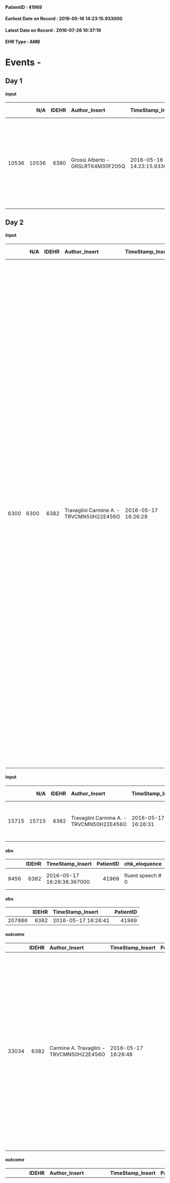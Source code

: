 
#### PatientID : 41969
#### Earliest Date on Record : 2016-05-16 14:23:15.933000
#### Latest Date on Record : 2016-07-26 10:37:19
#### EHR Type : AMB

# Events - 

## Day 1

#### input
|       |    N/A |   IDEHR | Author_Insert                     | TimeStamp_Insert           | EHRType   |   PatientID |   IDDigitalSignDocument | persone_vicine   |   Unnamed: 0_x.1 |   IDANAMNESI_SOCIALE | Patient   | FamigliaAltro   | Paziente_T   | FamigliaAltro_T   |   Non_Rilevabile_x.1 | Note_Non_Rilevabile_x.1   | opt_Problemi   | Note_I                                                                                                              | chk_contr_sintomi   | opt_paziente_a   | opt_famiglia_a   | opt_adeguatezza   | ds_note_ad                                                                             | opt_paziente_solo   | opt_presente_assente   | Presenza_minori   | Caregiver_principale   | opt_capacita     | opt_necessario   | opt_presente   | opt_risorse_ec   | opt_Ins_vol   | opt_paziente_ad   | opt_caregiver_ad   | Needs     | Domestic partnership   | Fragility                    |
|------:|-------:|--------:|:----------------------------------|:---------------------------|:----------|------------:|------------------------:|:-----------------|-----------------:|---------------------:|:----------|:----------------|:-------------|:------------------|---------------------:|:--------------------------|:---------------|:--------------------------------------------------------------------------------------------------------------------|:--------------------|:-----------------|:-----------------|:------------------|:---------------------------------------------------------------------------------------|:--------------------|:-----------------------|:------------------|:-----------------------|:-----------------|:-----------------|:---------------|:-----------------|:--------------|:------------------|:-------------------|:----------|:-----------------------|:-----------------------------|
| 10536 |  10536 |    6380 | Grossi Alberto - GRSLRT64M30F205Q | 2016-05-16 14:23:15.933000 | AMB       |       41969 |                  366074 | N/A              |             3295 |                 2123 | No#0      | Si#1            | No#0         | Si#1              |                    0 | NR                        | No#0           | La paziente √® affetta anche da Parkinson in fase avanzata e non √® stata informata della nuova diagnosi oncologica | controllo sintomi#0 | Indefinite#2     | Congruenti#1     | Si#1              | Vive con la badante che l'assiste, la sorella Giovanna abita sullo stesso pianerottolo | No#0                | Presente#1             | No#0              | sorella Giovanna       | Incrementabile#1 | Si#1             | Si#1           | Adeguate#1       | Si#1          | Totale#2          | Totale#2           | Clinici#0 | Badante#1              | sovraccarico assistenziale#4 |


## Day 2

#### input
|      |    N/A |   IDEHR | Author_Insert                            | TimeStamp_Insert    |   IDAccess | EHRType   |   PatientID |   IDDigitalSignDocument | persone_vicine   |   Unnamed: 0_y |   IDANAMNESI_MED |   Non_Rilevabile_y | Note_Non_Rilevabile_y   | opt_consapevolezza                                     | diagnosis                                                                                                                                                                                                                                                                                                                                                                                                                                                                                                                                                                                                                                                                                                                                                                                                                                                                                                                                                                                                                                                      |
|-----:|-------:|--------:|:-----------------------------------------|:--------------------|-----------:|:----------|------------:|------------------------:|:-----------------|---------------:|-----------------:|-------------------:|:------------------------|:-------------------------------------------------------|:---------------------------------------------------------------------------------------------------------------------------------------------------------------------------------------------------------------------------------------------------------------------------------------------------------------------------------------------------------------------------------------------------------------------------------------------------------------------------------------------------------------------------------------------------------------------------------------------------------------------------------------------------------------------------------------------------------------------------------------------------------------------------------------------------------------------------------------------------------------------------------------------------------------------------------------------------------------------------------------------------------------------------------------------------------------|
| 6300 |   6300 |    6382 | Travaglini Carmine A. - TRVCMN50H22E456O | 2016-05-17 16:26:29 |      35053 | AMB       |       41969 |                  367510 | N/A              |           5737 |             4288 |                  0 | NR                      | Total absence of diagnosis and prognosis awareness # 1 | In anamnesi malattia di Parkinson dal 2005 con decadimento cognitivo e motorio. Ipotensione ortostatica con frequenti episodi di lipotimie. Anemia sideropenica da perdita gastrointestinale cronica. Diverticolosi del colon. Recenti ricoveri ospedalieri - febbraio e maggio 2016 - per astenia e dispnea.. In occasione dell'ultimo ricovero - dimissione il 13 maggio 2016 - √® stata fatta diagnosi di "Eteroplasia polmonare. Versamento pleurico massivo a sn. Iponatremia. Anemia microcitica da perdita gastro-intestinale e secondaria alla malattia neoplastica" e proposta la seguente terapia: "esomeprazolo 40mg, Sinemet 100+25, 1 cpogni 4 ore, Sinemet 100+250 RP, alle 22.00, Clexane2000, Lasix, 1cp ore 8.00 e ore 16.00,Aldactone 25 mg, 1cp al mattino, Bisoprololo 1,25, 1 cp alle ore 8, Medrol 16, 1 cp alle ore 8 per cinque giorni, poi 1/2. La paziente √® fortemente astenica, non autonoma con prevalente alletamento. √à disappetente. Ha disfagia per i liquidi ed i solidi per cui fa ricorso agli addensanti e ai frullati. |

#### input
|       |    N/A |   IDEHR | Author_Insert                            | TimeStamp_Insert    |   IDAccess | EHRType   |   PatientID |   IDDigitalSignDocument | persone_vicine   |   Unnamed: 0_y.1 |   IDDIAGNOSI_ICD |   Non_Rilevabile_y.1 | Note_Non_Rilevabile_y.1   | I_ICD                                                             | II_ICD                                          | III_ICD                              | IV_ICD               | V_ICD                       |
|------:|-------:|--------:|:-----------------------------------------|:--------------------|-----------:|:----------|------------:|------------------------:|:-----------------|-----------------:|-----------------:|---------------------:|:--------------------------|:------------------------------------------------------------------|:------------------------------------------------|:-------------------------------------|:---------------------|:----------------------------|
| 15715 |  15715 |    6382 | Travaglini Carmine A. - TRVCMN50H22E456O | 2016-05-17 16:26:31 |      35053 | AMB       |       41969 |                  367511 | N/A              |             1276 |             1276 |                    0 | NR                        | 1629 - Tumori maligni del bronco o polmone - non specificato#2069 | 1972 - Tumori maligni secondari del pleura#2150 | 3321 - Parkinsonismo secondario#2324 | 7872 - Disfagia#2722 | V667 - Cure palliative#2402 |

#### obs
|      |   IDEHR | TimeStamp_Insert           |   PatientID | chk_eloquence     | anorexia     | asthenia   | cachexia     | dyspnoea                      | agitation_behavior_freq   | cognitive_state   |
|-----:|--------:|:---------------------------|------------:|:------------------|:-------------|:-----------|:-------------|:------------------------------|:--------------------------|:------------------|
| 9456 |    6382 | 2016-05-17 16:26:38.367000 |       41969 | fluent speech # 0 | Anorexia # 0 | Severe # 3 | cachexia # 0 | applicant moderate effort # 7 | quiet # 0                 | Polished # 2      |

#### obs
|        |   IDEHR | TimeStamp_Insert    |   PatientID |
|-------:|--------:|:--------------------|------------:|
| 207886 |    6382 | 2016-05-17 16:26:41 |       41969 |

#### outcome
|       |   IDEHR | Author_Insert                            | TimeStamp_Insert    |   PatientID |   IDDigitalSignDocument |   IDPAI_VIDAS | opt_problem                                                |   opt_problem_num | opt_obiettivo                                                                                                                                                                                      |   opt_obiettivo_num |   opt_stato_problema_num | opt_interventi                                                                                                                                                                                                                                                                                                                                                                  |   opt_interventi_num |
|------:|--------:|:-----------------------------------------|:--------------------|------------:|------------------------:|--------------:|:-----------------------------------------------------------|------------------:|:---------------------------------------------------------------------------------------------------------------------------------------------------------------------------------------------------|--------------------:|-------------------------:|:--------------------------------------------------------------------------------------------------------------------------------------------------------------------------------------------------------------------------------------------------------------------------------------------------------------------------------------------------------------------------------|---------------------:|
| 33034 |    6382 | Carmine A. Travaglini - TRVCMN50H22E456O | 2016-05-17 16:26:48 |       41969 |                  367514 |         35095 | Impaired mobility † / limitation of physical movement # 27 |                 1 | The patient utilizzer√ † ¬ † aids designed to increase the mobilit√ † ¬ † ¬ † ¬ß by establishing priorit√ attivit√ † for † ¬ † daily and reaching the awareness of the limits of his own body # 48 |                   4 |                        3 | Assistive products - Request for supply of two-wheeled indoor walker and two tips # 351; Counseling - Help the patient to identify his / her own resources, skills and interests and to eliminate activities that are not essential. # 342; Assistive products - Request for supply of articulated bed with side rails # 347; Informative - Explain the causes of fatigue # 346 |                    4 |

#### outcome
|       |   IDEHR | Author_Insert                            | TimeStamp_Insert    |   PatientID |   IDDigitalSignDocument |   IDPAI_VIDAS | opt_problem                                                |   opt_problem_num | opt_obiettivo                                                                                                                                                                                      |   opt_obiettivo_num | opt_stato_problema   |   opt_stato_problema_num | opt_interventi                                                                                                                                                                                                                                                                                                                                                                  |   opt_interventi_num |
|------:|--------:|:-----------------------------------------|:--------------------|------------:|------------------------:|--------------:|:-----------------------------------------------------------|------------------:|:---------------------------------------------------------------------------------------------------------------------------------------------------------------------------------------------------|--------------------:|:---------------------|-------------------------:|:--------------------------------------------------------------------------------------------------------------------------------------------------------------------------------------------------------------------------------------------------------------------------------------------------------------------------------------------------------------------------------|---------------------:|
| 33035 |    6382 | Carmine A. Travaglini - TRVCMN50H22E456O | 2016-05-17 16:26:51 |       41969 |                  367515 |         35096 | Impaired mobility † / limitation of physical movement # 27 |                 1 | The patient utilizzer√ † ¬ † aids designed to increase the mobilit√ † ¬ † ¬ † ¬ß by establishing priorit√ attivit√ † for † ¬ † daily and reaching the awareness of the limits of his own body # 48 |                   4 | Open Problem # 1     |                        1 | Assistive products - Request for supply of two-wheeled indoor walker and two tips # 351; Counseling - Help the patient to identify his / her own resources, skills and interests and to eliminate activities that are not essential. # 342; Assistive products - Request for supply of articulated bed with side rails # 347; Informative - Explain the causes of fatigue # 346 |                    4 |

#### outcome
|       |   IDEHR | Author_Insert                            | TimeStamp_Insert    |   PatientID |   IDDigitalSignDocument |   IDPAI_VIDAS | opt_problem                                                                                                                                 |   opt_problem_num | opt_obiettivo                                                                           |   opt_obiettivo_num | opt_stato_problema   |   opt_stato_problema_num | opt_interventi                                                                                                                                                                                                                               |   opt_interventi_num |
|------:|--------:|:-----------------------------------------|:--------------------|------------:|------------------------:|--------------:|:--------------------------------------------------------------------------------------------------------------------------------------------|------------------:|:----------------------------------------------------------------------------------------|--------------------:|:---------------------|-------------------------:|:---------------------------------------------------------------------------------------------------------------------------------------------------------------------------------------------------------------------------------------------|---------------------:|
| 33036 |    6382 | Carmine A. Travaglini - TRVCMN50H22E456O | 2016-05-17 16:26:57 |       41969 |                  367516 |         35097 | Decisional conflict, secondary to a knowledge deficit, related to clinical, therapeutic, prognostic and / or lack of coping of patient # 35 |                 4 | The patient and / or caregiver will share fears and concerns regarding the choices # 79 |                   4 | Open Problem # 1     |                        1 | Counseling - Help the patient / caregiver to recognize the risks of non-decision # 681; Counseling - Ask the patient / caregiver to explain possible alternatives # 682; professionals Activation - Activation request Physiotherapist # 683 |                    4 |

#### care
|       |   IDEHR | Author_Insert                            | TimeStamp_Insert    |   IDAccess | EHRType   |   PatientID |   IDTERAPIE_OUTPAT_VIDAS |   ds_dose | opt_via_di_somm   | ds_ora                            | dt_data_inizio      |   opt_pregressa |   opt_somm_terapia |   opt_estemporanea |   opt_termina |   opt_somm_in_pompa | opt_farmaco                                               |
|------:|--------:|:-----------------------------------------|:--------------------|-----------:|:----------|------------:|-------------------------:|----------:|:------------------|:----------------------------------|:--------------------|----------------:|-------------------:|-------------------:|--------------:|--------------------:|:----------------------------------------------------------|
| 49140 |    6382 | carmine a. travaglini - trvcmn50h22e456o | 2016-05-17 16:27:00 |      35053 | amb       |       41969 |                    26743 |         1 | oral # 0 = 0      | 08 # 8; 12 # 12; 16 # 16; 20 # 20 | 2016-05-17 00:00:00 |               0 |                  0 |                  0 |             0 |                   0 | levodopa + carbidopa (sinemet 100 + 25 mg tablets) # 1777 |

#### care
|       |   IDEHR | Author_Insert                            | TimeStamp_Insert    |   IDAccess | EHRType   |   PatientID |   IDTERAPIE_OUTPAT_VIDAS | ds_altro_farmaco     |   ds_dose | opt_via_di_somm   | ds_ora   | dt_data_inizio      |   opt_pregressa |   opt_somm_terapia |   opt_estemporanea |   opt_termina |   opt_somm_in_pompa | opt_farmaco              |
|------:|--------:|:-----------------------------------------|:--------------------|-----------:|:----------|------------:|-------------------------:|:---------------------|----------:|:------------------|:---------|:--------------------|----------------:|-------------------:|-------------------:|--------------:|--------------------:|:-------------------------|
| 49141 |    6382 | carmine a. travaglini - trvcmn50h22e456o | 2016-05-17 16:27:04 |      35053 | amb       |       41969 |                    26744 | sinemet 100 + 250 rp |         1 | oral # 0 = 0      | 22 # 22  | 2016-05-17 00:00:00 |               0 |                  0 |                  0 |             0 |                   0 | other (see notes) # 2004 |

#### care
|       |   IDEHR | Author_Insert                            | TimeStamp_Insert    |   IDAccess | EHRType   |   PatientID |   IDTERAPIE_OUTPAT_VIDAS | ds_dose   | opt_via_di_somm   | ds_ora   | dt_data_inizio      |   opt_pregressa |   opt_somm_terapia |   opt_estemporanea |   opt_termina |   opt_somm_in_pompa | opt_farmaco                                     |
|------:|--------:|:-----------------------------------------|:--------------------|-----------:|:----------|------------:|-------------------------:|:----------|:------------------|:---------|:--------------------|----------------:|-------------------:|-------------------:|--------------:|--------------------:|:------------------------------------------------|
| 49142 |    6382 | carmine a. travaglini - trvcmn50h22e456o | 2016-05-17 16:27:09 |      35053 | amb       |       41969 |                    26745 | 32 gtt    | oral # 0 = 0      | 08 # 8   | 2016-05-17 00:00:00 |               0 |                  0 |                  0 |             0 |                   0 | dexamethasone (soldesam os gtt 0-2% gtt) # 1446 |

#### care
|       |   IDEHR | Author_Insert                            | TimeStamp_Insert    |   IDAccess | EHRType   |   PatientID |   IDTERAPIE_OUTPAT_VIDAS | ds_dose   | opt_via_di_somm   | ds_ora   | dt_data_inizio      | ds_note_y                          |   opt_pregressa |   opt_somm_terapia |   opt_estemporanea |   opt_termina |   opt_somm_in_pompa | opt_farmaco                                    |
|------:|--------:|:-----------------------------------------|:--------------------|-----------:|:----------|------------:|-------------------------:|:----------|:------------------|:---------|:--------------------|:-----------------------------------|----------------:|-------------------:|-------------------:|--------------:|--------------------:|:-----------------------------------------------|
| 49143 |    6382 | carmine a. travaglini - trvcmn50h22e456o | 2016-05-17 16:27:11 |      35053 | amb       |       41969 |                    26746 | 1/2 cp    | oral # 0 = 0      | 20 # 20  | 2016-05-17 00:00:00 | monitor the pa, diuresis, fc, .... |               0 |                  0 |                  0 |             0 |                   0 | bisoprolol (bisoprolol 1-25 mg tablets) # 1256 |

#### care
|       |   IDEHR | Author_Insert                            | TimeStamp_Insert    |   IDAccess | EHRType   |   PatientID |   IDTERAPIE_OUTPAT_VIDAS |   ds_dose | opt_via_di_somm   | ds_ora   | dt_data_inizio      | ds_note_y                              |   opt_pregressa |   opt_somm_terapia |   opt_estemporanea |   opt_termina |   opt_somm_in_pompa | opt_farmaco                             |
|------:|--------:|:-----------------------------------------|:--------------------|-----------:|:----------|------------:|-------------------------:|----------:|:------------------|:---------|:--------------------|:---------------------------------------|----------------:|-------------------:|-------------------:|--------------:|--------------------:|:----------------------------------------|
| 49144 |    6382 | carmine a. travaglini - trvcmn50h22e456o | 2016-05-17 16:27:16 |      35053 | amb       |       41969 |                    26747 |         1 | oral # 0 = 0      | 08 # 8   | 2016-05-17 00:00:00 | monitor the pa, diuresis, the fc ..... |               0 |                  0 |                  0 |             0 |                   0 | furosemide (25 mg lasix tablets) # 1223 |

#### care
|       |   IDEHR | Author_Insert                            | TimeStamp_Insert    |   IDAccess | EHRType   |   PatientID |   IDTERAPIE_OUTPAT_VIDAS |   ds_dose | opt_via_di_somm   | ds_ora   | dt_data_inizio      | ds_note_y                           |   opt_pregressa |   opt_somm_terapia |   opt_estemporanea |   opt_termina |   opt_somm_in_pompa | opt_farmaco                                 |
|------:|--------:|:-----------------------------------------|:--------------------|-----------:|:----------|------------:|-------------------------:|----------:|:------------------|:---------|:--------------------|:------------------------------------|----------------:|-------------------:|-------------------:|--------------:|--------------------:|:--------------------------------------------|
| 49145 |    6382 | carmine a. travaglini - trvcmn50h22e456o | 2016-05-17 16:27:19 |      35053 | amb       |       41969 |                    26748 |         1 | oral # 0 = 0      | 09 # 9   | 2016-05-17 00:00:00 | monitor the pa, diuresis, fc, ..... |               0 |                  0 |                  0 |             0 |                   0 | spironolactone (aldactone 25 mg cps) # 1229 |

#### care
|       |   IDEHR | Author_Insert                            | TimeStamp_Insert    |   IDAccess | EHRType   |   PatientID |   IDTERAPIE_OUTPAT_VIDAS | ds_dose   | opt_via_di_somm   | ds_ora   | dt_data_inizio      |   opt_pregressa |   opt_somm_terapia |   opt_estemporanea |   opt_termina |   opt_somm_in_pompa | opt_farmaco                        |
|------:|--------:|:-----------------------------------------|:--------------------|-----------:|:----------|------------:|-------------------------:|:----------|:------------------|:---------|:--------------------|----------------:|-------------------:|-------------------:|--------------:|--------------------:|:-----------------------------------|
| 49146 |    6382 | carmine a. travaglini - trvcmn50h22e456o | 2016-05-17 16:27:25 |      35053 | amb       |       41969 |                    26749 | 1 fl      | oral # 0 = 0      | 16 # 16  | 2016-05-17 00:00:00 |               0 |                  0 |                  0 |             0 |                   0 | lovenox® (clexane 2,000 iu) # 1133 |

#### care
|       |   IDEHR | Author_Insert                            | TimeStamp_Insert    |   IDAccess | EHRType   |   PatientID |   IDTERAPIE_OUTPAT_VIDAS | ds_altro_farmaco   | ds_dose      | opt_via_di_somm   | ds_ora   | dt_data_inizio      |   opt_pregressa |   opt_somm_terapia |   opt_estemporanea |   opt_termina |   opt_somm_in_pompa | opt_farmaco              |
|------:|--------:|:-----------------------------------------|:--------------------|-----------:|:----------|------------:|-------------------------:|:-------------------|:-------------|:------------------|:---------|:--------------------|----------------:|-------------------:|-------------------:|--------------:|--------------------:|:-------------------------|
| 49147 |    6382 | carmine a. travaglini - trvcmn50h22e456o | 2016-05-17 16:27:30 |      35053 | amb       |       41969 |                    26750 | treoli mixture     | 1 tablespoon | oral # 0 = 0      | 21 # 21  | 2016-05-17 00:00:00 |               0 |                  0 |                  0 |             0 |                   0 | other (see notes) # 2004 |

#### obs
|        |   IDEHR | TimeStamp_Insert           |   PatientID |
|-------:|--------:|:---------------------------|------------:|
| 290043 |    6382 | 2016-05-17 16:27:33.083000 |       41969 |

#### input
|      |    N/A |   Unnamed: 0_x |   IDANAMNESI_INF |   IDEHR | Author_Insert                      | TimeStamp_Insert           |   IDAccess | EHRType   |   PatientID |   IDDigitalSignDocument |   Non_Rilevabile_x | Note_Non_Rilevabile_x   | nutritional   | sonno_riposo   | perc_salute                                     | elimination           | rapporti_fam   | persone_vicine   | Caregiver     | Note_Elim_urinaria   |
|-----:|-------:|---------------:|-----------------:|--------:|:-----------------------------------|:---------------------------|-----------:|:----------|------------:|------------------------:|-------------------:|:------------------------|:--------------|:---------------|:------------------------------------------------|:----------------------|:---------------|:-----------------|:--------------|:---------------------|
| 1915 |   1915 |           2163 |             3019 |    6382 | De Paula Helena - DPLMCH72M51Z602H | 2016-05-18 09:48:43.380000 |      35102 | AMB       |       41969 |                  368001 |                  0 | NR                      | nausea # 0    | Insomnia # 0   | perdit√ † Performance # 0; perdit√ weight † # 1 | constipated bowel # 1 | is # 0         | N/A              | caregiver h24 | continent.           |

#### obs
|        |   IDEHR | TimeStamp_Insert    |   PatientID |
|-------:|--------:|:--------------------|------------:|
| 207938 |    6382 | 2016-05-18 09:48:50 |       41969 |

#### outcome
|       |   IDEHR | Author_Insert                      | TimeStamp_Insert    |   PatientID |   IDDigitalSignDocument |   IDPAI_VIDAS | opt_problem                                                |   opt_problem_num | opt_obiettivo                                                                                                                                                                                      |   opt_obiettivo_num | opt_stato_problema   |   opt_stato_problema_num | opt_interventi                                                                                                                                                                                                                                                                                                                                                                  |   opt_interventi_num |
|------:|--------:|:-----------------------------------|:--------------------|------------:|------------------------:|--------------:|:-----------------------------------------------------------|------------------:|:---------------------------------------------------------------------------------------------------------------------------------------------------------------------------------------------------|--------------------:|:---------------------|-------------------------:|:--------------------------------------------------------------------------------------------------------------------------------------------------------------------------------------------------------------------------------------------------------------------------------------------------------------------------------------------------------------------------------|---------------------:|
| 33081 |    6382 | De Paula Helena - DPLMCH72M51Z602H | 2016-05-18 09:48:53 |       41969 |                  368004 |         35142 | Impaired mobility † / limitation of physical movement # 27 |                 1 | The patient utilizzer√ † ¬ † aids designed to increase the mobilit√ † ¬ † ¬ † ¬ß by establishing priorit√ attivit√ † for † ¬ † daily and reaching the awareness of the limits of his own body # 48 |                   4 | Open Problem # 1     |                        1 | Assistive products - Request for supply of two-wheeled indoor walker and two tips # 351; Counseling - Help the patient to identify his / her own resources, skills and interests and to eliminate activities that are not essential. # 342; Assistive products - Request for supply of articulated bed with side rails # 347; Informative - Explain the causes of fatigue # 346 |                    4 |

#### outcome
|       |   IDEHR | Author_Insert                      | TimeStamp_Insert    |   PatientID |   IDDigitalSignDocument |   IDPAI_VIDAS | opt_problem                                                                                                                                 |   opt_problem_num | opt_obiettivo                                                                           |   opt_obiettivo_num | opt_stato_problema   |   opt_stato_problema_num | opt_interventi                                                                                                                                                                                                                               |   opt_interventi_num |
|------:|--------:|:-----------------------------------|:--------------------|------------:|------------------------:|--------------:|:--------------------------------------------------------------------------------------------------------------------------------------------|------------------:|:----------------------------------------------------------------------------------------|--------------------:|:---------------------|-------------------------:|:---------------------------------------------------------------------------------------------------------------------------------------------------------------------------------------------------------------------------------------------|---------------------:|
| 33082 |    6382 | De Paula Helena - DPLMCH72M51Z602H | 2016-05-18 09:48:56 |       41969 |                  368005 |         35143 | Decisional conflict, secondary to a knowledge deficit, related to clinical, therapeutic, prognostic and / or lack of coping of patient # 35 |                 4 | The patient and / or caregiver will share fears and concerns regarding the choices # 79 |                   4 | Open Problem # 1     |                        1 | Counseling - Help the patient / caregiver to recognize the risks of non-decision # 681; Counseling - Ask the patient / caregiver to explain possible alternatives # 682; professionals Activation - Activation request Physiotherapist # 683 |                    4 |


## Day 4

#### obs
|      |   IDEHR | TimeStamp_Insert           |   PatientID | chk_eloquence     | anorexia     | asthenia   | cachexia     | dyspnoea                      | agitation_behavior_freq   | mood         | cognitive_state   |
|-----:|--------:|:---------------------------|------------:|:------------------|:-------------|:-----------|:-------------|:------------------------------|:--------------------------|:-------------|:------------------|
| 9554 |    6382 | 2016-05-20 12:23:11.637000 |       41969 | fluent speech # 0 | Anorexia # 0 | Severe # 3 | cachexia # 0 | applicant moderate effort # 7 | quiet # 0                 | sadness # 11 | Polished # 2      |

#### obs
|        |   IDEHR | TimeStamp_Insert    |   PatientID | pain_freq   |
|-------:|--------:|:--------------------|------------:|:------------|
| 208248 |    6382 | 2016-05-20 12:23:14 |       41969 | Daytime # 1 |

#### obs
|        |   IDEHR | TimeStamp_Insert           |   PatientID |
|-------:|--------:|:---------------------------|------------:|
| 290111 |    6382 | 2016-05-20 12:23:17.153000 |       41969 |

#### obs
|        |   IDEHR | TimeStamp_Insert    |   PatientID | pain_freq   |
|-------:|--------:|:--------------------|------------:|:------------|
| 208276 |    6382 | 2016-05-20 14:16:27 |       41969 | Daytime # 1 |

#### obs
|        |   IDEHR | TimeStamp_Insert           |   PatientID |
|-------:|--------:|:---------------------------|------------:|
| 301838 |    6382 | 2016-05-20 14:16:29.737000 |       41969 |

#### outcome
|       |   IDEHR | Author_Insert                      | TimeStamp_Insert    |   PatientID |   IDDigitalSignDocument |   IDPAI_VIDAS | opt_problem                                                                                                                                 |   opt_problem_num | opt_obiettivo                                                                           |   opt_obiettivo_num | opt_stato_problema   |   opt_stato_problema_num | opt_interventi                                                                                                                                                                                                                               |   opt_interventi_num |
|------:|--------:|:-----------------------------------|:--------------------|------------:|------------------------:|--------------:|:--------------------------------------------------------------------------------------------------------------------------------------------|------------------:|:----------------------------------------------------------------------------------------|--------------------:|:---------------------|-------------------------:|:---------------------------------------------------------------------------------------------------------------------------------------------------------------------------------------------------------------------------------------------|---------------------:|
| 33538 |    6382 | De Paula Helena - DPLMCH72M51Z602H | 2016-05-20 14:16:33 |       41969 |                  370703 |         35600 | Decisional conflict, secondary to a knowledge deficit, related to clinical, therapeutic, prognostic and / or lack of coping of patient # 35 |                 4 | The patient and / or caregiver will share fears and concerns regarding the choices # 79 |                   4 | Open Problem # 1     |                        1 | Counseling - Help the patient / caregiver to recognize the risks of non-decision # 681; Counseling - Ask the patient / caregiver to explain possible alternatives # 682; professionals Activation - Activation request Physiotherapist # 683 |                    4 |

#### outcome
|       |   IDEHR | Author_Insert                      | TimeStamp_Insert    |   PatientID |   IDDigitalSignDocument |   IDPAI_VIDAS | opt_problem                                                |   opt_problem_num | opt_obiettivo                                                                                                                                                                                      |   opt_obiettivo_num | opt_stato_problema   |   opt_stato_problema_num | opt_interventi                                                                                                                                                                                                                      |   opt_interventi_num |
|------:|--------:|:-----------------------------------|:--------------------|------------:|------------------------:|--------------:|:-----------------------------------------------------------|------------------:|:---------------------------------------------------------------------------------------------------------------------------------------------------------------------------------------------------|--------------------:|:---------------------|-------------------------:|:------------------------------------------------------------------------------------------------------------------------------------------------------------------------------------------------------------------------------------|---------------------:|
| 33539 |    6382 | De Paula Helena - DPLMCH72M51Z602H | 2016-05-20 14:16:36 |       41969 |                  370704 |         35601 | Impaired mobility † / limitation of physical movement # 27 |                 1 | The patient utilizzer√ † ¬ † aids designed to increase the mobilit√ † ¬ † ¬ † ¬ß by establishing priorit√ attivit√ † for † ¬ † daily and reaching the awareness of the limits of his own body # 48 |                   4 | Open Problem # 1     |                        1 | Implementation PAI - Evaluate mobilization # 339; Informative - Explain the causes of fatigue # 346; Assistive products - Request for supply of lift chair # 360; Assistive products - Request for supply of silicone cushion # 361 |                    4 |


## Day 5

#### care
|      |   IDEHR | Author_Insert                     | TimeStamp_Insert    | EHRType   |   PatientID |   IDGESTIONE_AUSILI |   opt_annulla_consegna | dt_Ric_consegna     | opt_ausilio                    |
|-----:|--------:|:----------------------------------|:--------------------|:----------|------------:|--------------------:|-----------------------:|:--------------------|:-------------------------------|
| 9499 |    6380 | alberto grossi - grslrt64m30f205q | 2016-05-20 14:23:49 | amb       |       41969 |                9394 |                      0 | 2016-05-20 00:00:00 | decubitus cushion silicone # 9 |

#### care
|      |   IDEHR | Author_Insert                           | TimeStamp_Insert    | EHRType   |   PatientID |   IDGESTIONE_AUSILI |   ds_ncons |   opt_annulla_consegna | dt_Ric_consegna     | dt_ric_cons_forn    | opt_ausilio                    |
|-----:|--------:|:----------------------------------------|:--------------------|:----------|------------:|--------------------:|-----------:|-----------------------:|:--------------------|:--------------------|:-------------------------------|
| 9500 |    6380 | martinoli massimo l. - mrtmsm69t31f205t | 2016-05-20 14:51:24 | amb       |       41969 |                9395 |      27882 |                      0 | 2016-05-20 00:00:00 | 2016-05-20 00:00:00 | decubitus cushion silicone # 9 |


## Day 8

#### obs
|      |   IDEHR | TimeStamp_Insert           |   PatientID | chk_eloquence   | anorexia     | asthenia   | cachexia     | dyspnoea                      | agitation_behavior_freq   | mood                                             | cognitive_state   |
|-----:|--------:|:---------------------------|------------:|:----------------|:-------------|:-----------|:-------------|:------------------------------|:--------------------------|:-------------------------------------------------|:------------------|
| 9664 |    6382 | 2016-05-24 13:24:27.717000 |       41969 | dysarthria # 4  | Anorexia # 0 | Severe # 3 | cachexia # 0 | applicant moderate effort # 7 | quiet # 0                 | Apathy # 00; # 01 closed in itself; sadness # 11 | Polished # 2      |

#### obs
|        |   IDEHR | TimeStamp_Insert    |   PatientID | pain_freq   |
|-------:|--------:|:--------------------|------------:|:------------|
| 208688 |    6382 | 2016-05-24 13:24:30 |       41969 | Daytime # 1 |

#### care
|       |   IDEHR | Author_Insert                            | TimeStamp_Insert    |   IDAccess | EHRType   |   PatientID |   IDTERAPIE_OUTPAT_VIDAS | ds_dose   | opt_via_di_somm   | ds_ora   | dt_data_inizio      |   opt_pregressa |   opt_somm_terapia |   opt_estemporanea |   opt_termina |   opt_somm_in_pompa | opt_farmaco                        |
|------:|--------:|:-----------------------------------------|:--------------------|-----------:|:----------|------------:|-------------------------:|:----------|:------------------|:---------|:--------------------|----------------:|-------------------:|-------------------:|--------------:|--------------------:|:-----------------------------------|
| 49770 |    6382 | carmine a. travaglini - trvcmn50h22e456o | 2016-05-24 13:24:33 |      35767 | amb       |       41969 |                    27374 | 1 fl      | oral # 0 = 0      | 16 # 16  | 2016-05-17 00:00:00 |               0 |                  0 |                  0 |             1 |                   0 | lovenox® (clexane 2,000 iu) # 1133 |

#### obs
|        |   IDEHR | TimeStamp_Insert           |   PatientID |
|-------:|--------:|:---------------------------|------------:|
| 290183 |    6382 | 2016-05-24 13:24:35.887000 |       41969 |


## Day 9

#### obs
|        |   IDEHR | TimeStamp_Insert    |   PatientID | pain_freq   |
|-------:|--------:|:--------------------|------------:|:------------|
| 208798 |    6382 | 2016-05-25 10:50:43 |       41969 | Daytime # 1 |

#### obs
|        |   IDEHR | TimeStamp_Insert           |   PatientID |
|-------:|--------:|:---------------------------|------------:|
| 301898 |    6382 | 2016-05-25 10:50:47.157000 |       41969 |


## Day 11

#### obs
|        |   IDEHR | TimeStamp_Insert    |   PatientID | breath     | consolability                                 | body_language                             | facial_expression   |
|-------:|--------:|:--------------------|------------:|:-----------|:----------------------------------------------|:------------------------------------------|:--------------------|
| 273501 |    6382 | 2016-05-27 13:47:22 |       41969 | Normal 0 # | Distracted or reassured by voice or touch # 1 | Teso. nervous movements. Restlessness # 1 | Grimacing # 2       |

#### obs
|        |   IDEHR | TimeStamp_Insert           |   PatientID |
|-------:|--------:|:---------------------------|------------:|
| 301927 |    6382 | 2016-05-27 13:47:26.547000 |       41969 |

#### obs
|      |   IDEHR | TimeStamp_Insert           |   PatientID | chk_eloquence     | anorexia     | asthenia   | cachexia     | dyspnoea                      | agitation_behavior_freq   | mood                                             | cognitive_state   |
|-----:|--------:|:---------------------------|------------:|:------------------|:-------------|:-----------|:-------------|:------------------------------|:--------------------------|:-------------------------------------------------|:------------------|
| 9785 |    6382 | 2016-05-27 13:54:45.933000 |       41969 | fluent speech # 0 | Anorexia # 0 | Severe # 3 | cachexia # 0 | applicant moderate effort # 7 | quiet # 0                 | Apathy # 00; # 01 closed in itself; sadness # 11 | Polished # 2      |

#### obs
|        |   IDEHR | TimeStamp_Insert    |   PatientID | pain_freq   |
|-------:|--------:|:--------------------|------------:|:------------|
| 209154 |    6382 | 2016-05-27 13:54:49 |       41969 | Daytime # 1 |

#### obs
|        |   IDEHR | TimeStamp_Insert    |   PatientID | pain_freq   |
|-------:|--------:|:--------------------|------------:|:------------|
| 209155 |    6382 | 2016-05-27 13:54:52 |       41969 | Daytime # 1 |

#### outcome
|       |   IDEHR | Author_Insert                            | TimeStamp_Insert    |   PatientID |   IDDigitalSignDocument |   IDPAI_VIDAS | opt_problem                                                            |   opt_problem_num | opt_obiettivo                                               |   opt_obiettivo_num | opt_stato_problema   |   opt_stato_problema_num | opt_interventi                                                                                                                                                                                                                                                                                                                                                                          |   opt_interventi_num |
|------:|--------:|:-----------------------------------------|:--------------------|------------:|------------------------:|--------------:|:-----------------------------------------------------------------------|------------------:|:------------------------------------------------------------|--------------------:|:---------------------|-------------------------:|:----------------------------------------------------------------------------------------------------------------------------------------------------------------------------------------------------------------------------------------------------------------------------------------------------------------------------------------------------------------------------------------|---------------------:|
| 34657 |    6382 | Carmine A. Travaglini - TRVCMN50H22E456O | 2016-05-27 13:54:57 |       41969 |                  377502 |         36725 | Alteration of comfort associated with chronic pain and / or acute # 29 |                 2 | The patient riferir√ † ¬ † a satisfactory pain control # 56 |                   1 | Open Problem # 1     |                        1 | Implementation of the IAP - Therapeutic adjustment # 441; Implementation of the IAP - Evaluation of the efficacy of the drug administration # 443; Implementation of the IAP - Administer the drugs correctly according to the prescription # 442; Counseling - Sharing with the patient the therapeutic path # 444; Counseling - Sharing with the caregiver the therapeutic path # 445 |                    2 |

#### care
|       |   IDEHR | Author_Insert                            | TimeStamp_Insert    |   IDAccess | EHRType   |   PatientID |   IDTERAPIE_OUTPAT_VIDAS |   ds_dose | opt_via_di_somm   | ds_ora       | dt_data_inizio      | ds_note_y                                                                                                                                       |   opt_pregressa |   opt_somm_terapia |   opt_estemporanea |   opt_termina |   opt_somm_in_pompa | opt_farmaco                                    |
|------:|--------:|:-----------------------------------------|:--------------------|-----------:|:----------|------------:|-------------------------:|----------:|:------------------|:-------------|:--------------------|:------------------------------------------------------------------------------------------------------------------------------------------------|----------------:|-------------------:|-------------------:|--------------:|--------------------:|:-----------------------------------------------|
| 50164 |    6382 | carmine a. travaglini - trvcmn50h22e456o | 2016-05-27 13:55:02 |      36178 | amb       |       41969 |                    27769 |         1 | oral # 0 = 0      | at need # 24 | 2016-05-27 00:00:00 | in case of failure of analgesic therapy with antispasmodics, try to control the pain with tylenol whose dosage andr√ † relata to clinical need. |               0 |                  0 |                  0 |             0 |                   0 | acetaminophen (paracetamol 500 mg bust) # 1722 |

#### care
|       |   IDEHR | Author_Insert                            | TimeStamp_Insert    |   IDAccess | EHRType   |   PatientID |   IDTERAPIE_OUTPAT_VIDAS | ds_altro_farmaco      |   ds_dose | opt_via_di_somm   | ds_ora                   | dt_data_inizio      |   opt_pregressa |   opt_somm_terapia |   opt_estemporanea |   opt_termina |   opt_somm_in_pompa | opt_farmaco              |
|------:|--------:|:-----------------------------------------|:--------------------|-----------:|:----------|------------:|-------------------------:|:----------------------|----------:|:------------------|:-------------------------|:--------------------|----------------:|-------------------:|-------------------:|--------------:|--------------------:|:-------------------------|
| 50165 |    6382 | carmine a. travaglini - trvcmn50h22e456o | 2016-05-27 13:55:04 |      36178 | amb       |       41969 |                    27770 | antispasmina colic cp |         1 | oral # 0 = 0      | 08 # 8; 15 # 15; 22 # 22 | 2016-05-27 00:00:00 |               0 |                  0 |                  0 |             0 |                   0 | other (see notes) # 2004 |

#### care
|       |   IDEHR | Author_Insert                            | TimeStamp_Insert    |   IDAccess | EHRType   |   PatientID |   IDTERAPIE_OUTPAT_VIDAS | ds_dose   | opt_via_di_somm   | ds_ora       | dt_data_inizio      | ds_note_y                                                                                                   |   opt_pregressa |   opt_somm_terapia |   opt_estemporanea |   opt_termina |   opt_somm_in_pompa | opt_farmaco                                                       |
|------:|--------:|:-----------------------------------------|:--------------------|-----------:|:----------|------------:|-------------------------:|:----------|:------------------|:-------------|:--------------------|:------------------------------------------------------------------------------------------------------------|----------------:|-------------------:|-------------------:|--------------:|--------------------:|:------------------------------------------------------------------|
| 50166 |    6382 | carmine a. travaglini - trvcmn50h22e456o | 2016-05-27 13:55:06 |      36178 | amb       |       41969 |                    27771 | 1 packet  | oral # 0 = 0      | at need # 24 | 2016-05-27 00:00:00 | if the pain does not respond to paracetamol. again the dosage of the drug andr√ † related to clinical need. |               0 |                  0 |                  0 |             0 |                   0 | acetaminophen / codeine (tachidol 500 + 30 mg tablets rev) # 1631 |

#### obs
|        |   IDEHR | TimeStamp_Insert           |   PatientID |
|-------:|--------:|:---------------------------|------------:|
| 290255 |    6382 | 2016-05-27 13:55:09.260000 |       41969 |


## Day 17

#### obs
|        |   IDEHR | TimeStamp_Insert    |   PatientID | pain_freq   |
|-------:|--------:|:--------------------|------------:|:------------|
| 209920 |    6382 | 2016-06-02 11:34:01 |       41969 | Daytime # 1 |

#### obs
|        |   IDEHR | TimeStamp_Insert    |   PatientID | pain_freq      |
|-------:|--------:|:--------------------|------------:|:---------------|
| 209921 |    6382 | 2016-06-02 11:34:05 |       41969 | Occasional # 4 |

#### obs
|        |   IDEHR | TimeStamp_Insert           |   PatientID |
|-------:|--------:|:---------------------------|------------:|
| 301977 |    6382 | 2016-06-02 11:34:14.873000 |       41969 |

#### outcome
|       |   IDEHR | Author_Insert                      | TimeStamp_Insert    |   PatientID |   IDDigitalSignDocument |   IDPAI_VIDAS | opt_problem                                                            |   opt_problem_num | opt_obiettivo                                               |   opt_obiettivo_num | opt_stato_problema   |   opt_stato_problema_num | opt_interventi                                                                                                                                                                                                                                                                                                                                                                          |   opt_interventi_num |
|------:|--------:|:-----------------------------------|:--------------------|------------:|------------------------:|--------------:|:-----------------------------------------------------------------------|------------------:|:------------------------------------------------------------|--------------------:|:---------------------|-------------------------:|:----------------------------------------------------------------------------------------------------------------------------------------------------------------------------------------------------------------------------------------------------------------------------------------------------------------------------------------------------------------------------------------|---------------------:|
| 35462 |    6382 | De Paula Helena - DPLMCH72M51Z602H | 2016-06-02 11:34:23 |       41969 |                  383228 |         37535 | Alteration of comfort associated with chronic pain and / or acute # 29 |                 2 | The patient riferir√ † ¬ † a satisfactory pain control # 56 |                   1 | Open Problem # 1     |                        1 | Implementation of the IAP - Therapeutic adjustment # 441; Implementation of the IAP - Evaluation of the efficacy of the drug administration # 443; Implementation of the IAP - Administer the drugs correctly according to the prescription # 442; Counseling - Sharing with the patient the therapeutic path # 444; Counseling - Sharing with the caregiver the therapeutic path # 445 |                    2 |

#### outcome
|       |   IDEHR | Author_Insert                      | TimeStamp_Insert    |   PatientID |   IDDigitalSignDocument |   IDPAI_VIDAS | opt_problem                                                                                                                                 |   opt_problem_num | opt_obiettivo                                                                           |   opt_obiettivo_num | opt_stato_problema   |   opt_stato_problema_num | opt_interventi                                                                                                                                                                                                                               |   opt_interventi_num |
|------:|--------:|:-----------------------------------|:--------------------|------------:|------------------------:|--------------:|:--------------------------------------------------------------------------------------------------------------------------------------------|------------------:|:----------------------------------------------------------------------------------------|--------------------:|:---------------------|-------------------------:|:---------------------------------------------------------------------------------------------------------------------------------------------------------------------------------------------------------------------------------------------|---------------------:|
| 35463 |    6382 | De Paula Helena - DPLMCH72M51Z602H | 2016-06-02 11:34:30 |       41969 |                  383229 |         37536 | Decisional conflict, secondary to a knowledge deficit, related to clinical, therapeutic, prognostic and / or lack of coping of patient # 35 |                 4 | The patient and / or caregiver will share fears and concerns regarding the choices # 79 |                   4 | closed Problem # 2   |                        2 | Counseling - Help the patient / caregiver to recognize the risks of non-decision # 681; Counseling - Ask the patient / caregiver to explain possible alternatives # 682; professionals Activation - Activation request Physiotherapist # 683 |                    4 |

#### outcome
|       |   IDEHR | Author_Insert                      | TimeStamp_Insert    |   PatientID |   IDDigitalSignDocument |   IDPAI_VIDAS | opt_problem                                                |   opt_problem_num | opt_obiettivo                                                                                                                                                                                      |   opt_obiettivo_num | opt_stato_problema   |   opt_stato_problema_num | opt_interventi                                                                                                                                                                                               |   opt_interventi_num |
|------:|--------:|:-----------------------------------|:--------------------|------------:|------------------------:|--------------:|:-----------------------------------------------------------|------------------:|:---------------------------------------------------------------------------------------------------------------------------------------------------------------------------------------------------|--------------------:|:---------------------|-------------------------:|:-------------------------------------------------------------------------------------------------------------------------------------------------------------------------------------------------------------|---------------------:|
| 35464 |    6382 | De Paula Helena - DPLMCH72M51Z602H | 2016-06-02 11:34:41 |       41969 |                  383230 |         37537 | Impaired mobility † / limitation of physical movement # 27 |                 1 | The patient utilizzer√ † ¬ † aids designed to increase the mobilit√ † ¬ † ¬ † ¬ß by establishing priorit√ attivit√ † for † ¬ † daily and reaching the awareness of the limits of his own body # 48 |                   4 | Open Problem # 1     |                        1 | PAI Implementation - Evaluate the mobilization # 339; Information - Explain the causes of fatigue # 346; PAI Implementation - Encourage the patient in setting priorit√ † ¬ † ¬ † attivit√ for daily † # 340 |                    4 |

#### obs
|      |   IDEHR | TimeStamp_Insert           |   PatientID | chk_eloquence     | anorexia     | asthenia   | cachexia     | dyspnoea                      | agitation_behavior_freq   | mood                                             | cognitive_state   |
|-----:|--------:|:---------------------------|------------:|:------------------|:-------------|:-----------|:-------------|:------------------------------|:--------------------------|:-------------------------------------------------|:------------------|
| 9960 |    6382 | 2016-06-02 12:34:08.690000 |       41969 | fluent speech # 0 | Anorexia # 0 | Severe # 3 | cachexia # 0 | applicant moderate effort # 7 | quiet # 0                 | Apathy # 00; # 01 closed in itself; sadness # 11 | Polished # 2      |

#### obs
|        |   IDEHR | TimeStamp_Insert    |   PatientID | pain_freq      |
|-------:|--------:|:--------------------|------------:|:---------------|
| 209931 |    6382 | 2016-06-02 12:34:12 |       41969 | Occasional # 4 |

#### obs
|        |   IDEHR | TimeStamp_Insert    |   PatientID | pain_freq   |
|-------:|--------:|:--------------------|------------:|:------------|
| 209932 |    6382 | 2016-06-02 12:34:15 |       41969 | Daytime # 1 |


## Day 19

#### obs
|        |   IDEHR | TimeStamp_Insert    |   PatientID | pain_freq      |
|-------:|--------:|:--------------------|------------:|:---------------|
| 210200 |    6382 | 2016-06-04 10:55:01 |       41969 | Occasional # 4 |

#### obs
|        |   IDEHR | TimeStamp_Insert    |   PatientID | pain_freq   |
|-------:|--------:|:--------------------|------------:|:------------|
| 210201 |    6382 | 2016-06-04 10:55:05 |       41969 | Daytime # 1 |

#### outcome
|       |   IDEHR | Author_Insert                      | TimeStamp_Insert    |   PatientID |   IDDigitalSignDocument |   IDPAI_VIDAS | opt_problem                                                            |   opt_problem_num | opt_obiettivo                                               |   opt_obiettivo_num | opt_stato_problema   |   opt_stato_problema_num | opt_interventi                                                                                                                                                                                                                                                                                                                                                                          |   opt_interventi_num |
|------:|--------:|:-----------------------------------|:--------------------|------------:|------------------------:|--------------:|:-----------------------------------------------------------------------|------------------:|:------------------------------------------------------------|--------------------:|:---------------------|-------------------------:|:----------------------------------------------------------------------------------------------------------------------------------------------------------------------------------------------------------------------------------------------------------------------------------------------------------------------------------------------------------------------------------------|---------------------:|
| 35823 |    6382 | De Paula Helena - DPLMCH72M51Z602H | 2016-06-04 10:55:11 |       41969 |                  385302 |         37897 | Alteration of comfort associated with chronic pain and / or acute # 29 |                 2 | The patient riferir√ † ¬ † a satisfactory pain control # 56 |                   1 | Open Problem # 1     |                        1 | Implementation of the IAP - Therapeutic adjustment # 441; Implementation of the IAP - Evaluation of the efficacy of the drug administration # 443; Implementation of the IAP - Administer the drugs correctly according to the prescription # 442; Counseling - Sharing with the patient the therapeutic path # 444; Counseling - Sharing with the caregiver the therapeutic path # 445 |                    2 |

#### outcome
|       |   IDEHR | Author_Insert                      | TimeStamp_Insert    |   PatientID |   IDDigitalSignDocument |   IDPAI_VIDAS | opt_problem                                                |   opt_problem_num | opt_obiettivo                                                                                                                                                                                      |   opt_obiettivo_num | opt_stato_problema   |   opt_stato_problema_num | opt_interventi                                                                                                                                                                                               |   opt_interventi_num |
|------:|--------:|:-----------------------------------|:--------------------|------------:|------------------------:|--------------:|:-----------------------------------------------------------|------------------:|:---------------------------------------------------------------------------------------------------------------------------------------------------------------------------------------------------|--------------------:|:---------------------|-------------------------:|:-------------------------------------------------------------------------------------------------------------------------------------------------------------------------------------------------------------|---------------------:|
| 35824 |    6382 | De Paula Helena - DPLMCH72M51Z602H | 2016-06-04 10:55:14 |       41969 |                  385303 |         37898 | Impaired mobility † / limitation of physical movement # 27 |                 1 | The patient utilizzer√ † ¬ † aids designed to increase the mobilit√ † ¬ † ¬ † ¬ß by establishing priorit√ attivit√ † for † ¬ † daily and reaching the awareness of the limits of his own body # 48 |                   4 | Open Problem # 1     |                        1 | PAI Implementation - Evaluate the mobilization # 339; Information - Explain the causes of fatigue # 346; PAI Implementation - Encourage the patient in setting priorit√ † ¬ † ¬ † attivit√ for daily † # 340 |                    4 |

#### obs
|       |   IDEHR | TimeStamp_Insert           |   PatientID | chk_eloquence     | anorexia     | asthenia   | cachexia     | dyspnoea                      | agitation_behavior_freq   | mood                                             | cognitive_state   |
|------:|--------:|:---------------------------|------------:|:------------------|:-------------|:-----------|:-------------|:------------------------------|:--------------------------|:-------------------------------------------------|:------------------|
| 10010 |    6382 | 2016-06-04 12:47:05.490000 |       41969 | fluent speech # 0 | Anorexia # 0 | Severe # 3 | cachexia # 0 | applicant moderate effort # 7 | quiet # 0                 | Apathy # 00; # 01 closed in itself; sadness # 11 | Polished # 2      |

#### obs
|        |   IDEHR | TimeStamp_Insert    |   PatientID | pain_freq      |
|-------:|--------:|:--------------------|------------:|:---------------|
| 210206 |    6382 | 2016-06-04 12:47:08 |       41969 | Occasional # 4 |

#### obs
|        |   IDEHR | TimeStamp_Insert    |   PatientID | pain_freq   |
|-------:|--------:|:--------------------|------------:|:------------|
| 210207 |    6382 | 2016-06-04 12:47:11 |       41969 | Daytime # 1 |

#### care
|       |   IDEHR | Author_Insert                            | TimeStamp_Insert    |   IDAccess | EHRType   |   PatientID |   IDTERAPIE_OUTPAT_VIDAS | ds_dose   | opt_via_di_somm   | ds_ora       | dt_data_inizio      |   opt_pregressa |   opt_somm_terapia |   opt_estemporanea |   opt_termina |   opt_somm_in_pompa | opt_farmaco                                           | Note_al_bisogno                                                                                     |
|------:|--------:|:-----------------------------------------|:--------------------|-----------:|:----------|------------:|-------------------------:|:----------|:------------------|:-------------|:--------------------|----------------:|-------------------:|-------------------:|--------------:|--------------------:|:------------------------------------------------------|:----------------------------------------------------------------------------------------------------|
| 50709 |    6382 | carmine a. travaglini - trvcmn50h22e456o | 2016-06-04 12:47:14 |      36949 | amb       |       41969 |                    28314 | 1/2 fl    | oral # 0 = 0      | at need # 24 | 2016-06-04 00:00:00 |               0 |                  0 |                  0 |             0 |                   0 | morphine sulfate (10 mg oramorph 5 ml flac os) # 1604 | in case of breakthrough pain and as a supplement of targin during the titration phases of the same. |

#### care
|       |   IDEHR | Author_Insert                            | TimeStamp_Insert    |   IDAccess | EHRType   |   PatientID |   IDTERAPIE_OUTPAT_VIDAS |   ds_dose | opt_via_di_somm   | ds_ora          | dt_data_inizio      | ds_note_y                                                                                                                       |   opt_pregressa |   opt_somm_terapia |   opt_estemporanea |   opt_termina |   opt_somm_in_pompa | opt_farmaco                                                |
|------:|--------:|:-----------------------------------------|:--------------------|-----------:|:----------|------------:|-------------------------:|----------:|:------------------|:----------------|:--------------------|:--------------------------------------------------------------------------------------------------------------------------------|----------------:|-------------------:|-------------------:|--------------:|--------------------:|:-----------------------------------------------------------|
| 50710 |    6382 | carmine a. travaglini - trvcmn50h22e456o | 2016-06-04 12:47:16 |      36949 | amb       |       41969 |                    28315 |         1 | oral # 0 = 0      | 08 # 8; 20 # 20 | 2016-06-04 00:00:00 | to be taken in lieu of paracetamol, if the latter is ineffective. in case of necessit√ †, † potr√ the dose should be increased. |               0 |                  0 |                  0 |             0 |                   0 | oxycodone / naloxone (targin 5 + 2-5 mg tablets rp) # 1625 |

#### care
|       |   IDEHR | Author_Insert                            | TimeStamp_Insert    |   IDAccess | EHRType   |   PatientID |   IDTERAPIE_OUTPAT_VIDAS |   ds_dose | opt_via_di_somm   | ds_ora                        | dt_data_inizio      | ds_note_y                                        |   opt_pregressa |   opt_somm_terapia |   opt_estemporanea |   opt_termina |   opt_somm_in_pompa | opt_farmaco                                        |
|------:|--------:|:-----------------------------------------|:--------------------|-----------:|:----------|------------:|-------------------------:|----------:|:------------------|:------------------------------|:--------------------|:-------------------------------------------------|----------------:|-------------------:|-------------------:|--------------:|--------------------:|:---------------------------------------------------|
| 50711 |    6382 | carmine a. travaglini - trvcmn50h22e456o | 2016-06-04 12:47:20 |      36949 | amb       |       41969 |                    28316 |         1 | oral # 0 = 0      | 08 # 8; 20 # 20; # 24 in need | 2016-06-04 00:00:00 | do not exceed the total dose of 3 g in 24 hours. |               0 |                  0 |                  0 |             0 |                   0 | acetaminophen (paracetamol 1000 mg tablets) # 1719 |

#### care
|       |   IDEHR | Author_Insert                            | TimeStamp_Insert    |   IDAccess | EHRType   |   PatientID |   IDTERAPIE_OUTPAT_VIDAS | ds_dose   | opt_via_di_somm   | ds_ora       | dt_data_inizio      | ds_note_y                                                                                                   |   opt_pregressa |   opt_somm_terapia |   opt_estemporanea |   opt_termina |   opt_somm_in_pompa | opt_farmaco                                                       |
|------:|--------:|:-----------------------------------------|:--------------------|-----------:|:----------|------------:|-------------------------:|:----------|:------------------|:-------------|:--------------------|:------------------------------------------------------------------------------------------------------------|----------------:|-------------------:|-------------------:|--------------:|--------------------:|:------------------------------------------------------------------|
| 50712 |    6382 | carmine a. travaglini - trvcmn50h22e456o | 2016-06-04 12:47:23 |      36949 | amb       |       41969 |                    28317 | 1 packet  | oral # 0 = 0      | at need # 24 | 2016-06-04 00:00:00 | if the pain does not respond to paracetamol. again the dosage of the drug andr√ † related to clinical need. |               0 |                  0 |                  0 |             1 |                   0 | acetaminophen / codeine (tachidol 500 + 30 mg tablets rev) # 1631 |

#### care
|       |   IDEHR | Author_Insert                            | TimeStamp_Insert    |   IDAccess | EHRType   |   PatientID |   IDTERAPIE_OUTPAT_VIDAS | ds_altro_farmaco      |   ds_dose | opt_via_di_somm   | ds_ora                   | dt_data_inizio      |   opt_pregressa |   opt_somm_terapia |   opt_estemporanea |   opt_termina |   opt_somm_in_pompa | opt_farmaco              |
|------:|--------:|:-----------------------------------------|:--------------------|-----------:|:----------|------------:|-------------------------:|:----------------------|----------:|:------------------|:-------------------------|:--------------------|----------------:|-------------------:|-------------------:|--------------:|--------------------:|:-------------------------|
| 50713 |    6382 | carmine a. travaglini - trvcmn50h22e456o | 2016-06-04 12:47:26 |      36949 | amb       |       41969 |                    28318 | antispasmina colic cp |         1 | oral # 0 = 0      | 08 # 8; 15 # 15; 22 # 22 | 2016-06-04 00:00:00 |               0 |                  0 |                  0 |             1 |                   0 | other (see notes) # 2004 |

#### obs
|        |   IDEHR | TimeStamp_Insert           |   PatientID |
|-------:|--------:|:---------------------------|------------:|
| 290399 |    6382 | 2016-06-04 12:47:28.703000 |       41969 |


## Day 23

#### obs
|        |   IDEHR | TimeStamp_Insert    |   PatientID | pain_freq      |
|-------:|--------:|:--------------------|------------:|:---------------|
| 210503 |    6382 | 2016-06-07 14:24:31 |       41969 | Occasional # 4 |

#### obs
|        |   IDEHR | TimeStamp_Insert    |   PatientID | pain_freq   |
|-------:|--------:|:--------------------|------------:|:------------|
| 210504 |    6382 | 2016-06-07 14:24:34 |       41969 | Daytime # 1 |

#### outcome
|       |   IDEHR | Author_Insert                      | TimeStamp_Insert    |   PatientID |   IDDigitalSignDocument |   IDPAI_VIDAS | opt_problem                                                |   opt_problem_num | opt_obiettivo                                                                                                                                                                                      |   opt_obiettivo_num | opt_stato_problema   |   opt_stato_problema_num | opt_interventi                                                                                                                                                                                                                                                                                                                                                                  |   opt_interventi_num |
|------:|--------:|:-----------------------------------|:--------------------|------------:|------------------------:|--------------:|:-----------------------------------------------------------|------------------:|:---------------------------------------------------------------------------------------------------------------------------------------------------------------------------------------------------|--------------------:|:---------------------|-------------------------:|:--------------------------------------------------------------------------------------------------------------------------------------------------------------------------------------------------------------------------------------------------------------------------------------------------------------------------------------------------------------------------------|---------------------:|
| 36256 |    6382 | De Paula Helena - DPLMCH72M51Z602H | 2016-06-07 14:24:39 |       41969 |                  388214 |         38331 | Impaired mobility † / limitation of physical movement # 27 |                 1 | The patient utilizzer√ † ¬ † aids designed to increase the mobilit√ † ¬ † ¬ † ¬ß by establishing priorit√ attivit√ † for † ¬ † daily and reaching the awareness of the limits of his own body # 48 |                   4 | Open Problem # 1     |                        1 | Assistive products - Request for supply of two-wheeled indoor walker and two tips # 351; Counseling - Help the patient to identify his / her own resources, skills and interests and to eliminate activities that are not essential. # 342; Assistive products - Request for supply of articulated bed with side rails # 347; Informative - Explain the causes of fatigue # 346 |                    4 |

#### outcome
|       |   IDEHR | Author_Insert                      | TimeStamp_Insert    |   PatientID |   IDDigitalSignDocument |   IDPAI_VIDAS | opt_problem                                                            |   opt_problem_num | opt_obiettivo                                               |   opt_obiettivo_num | opt_stato_problema   |   opt_stato_problema_num | opt_interventi                                                                                                                                                                                                                                                                                                                                                                                                |   opt_interventi_num |
|------:|--------:|:-----------------------------------|:--------------------|------------:|------------------------:|--------------:|:-----------------------------------------------------------------------|------------------:|:------------------------------------------------------------|--------------------:|:---------------------|-------------------------:|:--------------------------------------------------------------------------------------------------------------------------------------------------------------------------------------------------------------------------------------------------------------------------------------------------------------------------------------------------------------------------------------------------------------|---------------------:|
| 36257 |    6382 | De Paula Helena - DPLMCH72M51Z602H | 2016-06-07 14:24:43 |       41969 |                  388215 |         38332 | Alteration of comfort associated with chronic pain and / or acute # 29 |                 2 | The patient riferir√ † ¬ † a satisfactory pain control # 56 |                   1 | Open Problem # 1     |                        1 | Implementation PAI - Administer drugs correctly according to prescription # 442; Implementation of PAI - Evaluate the effectiveness of drug administration # 443; Counseling - Share with the caregiver the therapeutic path # 445; Educational - educate the caregiver / patient to recognize / treat the symptom # 446; Informational - Informing the patient / caregiver of the need to maintain QoL # 448 |                    2 |

#### obs
|       |   IDEHR | TimeStamp_Insert           |   PatientID | chk_eloquence     | anorexia     | asthenia   | cachexia     | dyspnoea                      | agitation_behavior_freq   | mood                                             | cognitive_state   |
|------:|--------:|:---------------------------|------------:|:------------------|:-------------|:-----------|:-------------|:------------------------------|:--------------------------|:-------------------------------------------------|:------------------|
| 10116 |    6382 | 2016-06-07 18:31:16.020000 |       41969 | fluent speech # 0 | Anorexia # 0 | Severe # 3 | cachexia # 0 | applicant moderate effort # 7 | quiet # 0                 | Apathy # 00; # 01 closed in itself; sadness # 11 | Polished # 2      |

#### obs
|        |   IDEHR | TimeStamp_Insert    |   PatientID | pain_freq   |
|-------:|--------:|:--------------------|------------:|:------------|
| 210558 |    6382 | 2016-06-07 18:31:18 |       41969 | Daytime # 1 |

#### obs
|        |   IDEHR | TimeStamp_Insert    |   PatientID | pain_freq      |
|-------:|--------:|:--------------------|------------:|:---------------|
| 210559 |    6382 | 2016-06-07 18:31:21 |       41969 | Occasional # 4 |

#### care
|       |   IDEHR | Author_Insert                            | TimeStamp_Insert    |   IDAccess | EHRType   |   PatientID |   IDTERAPIE_OUTPAT_VIDAS | ds_altro_farmaco    | ds_dose    | opt_via_di_somm   | ds_ora   | dt_data_inizio      | ds_note_y                                    |   opt_pregressa |   opt_somm_terapia |   opt_estemporanea |   opt_termina |   opt_somm_in_pompa | opt_farmaco              |
|------:|--------:|:-----------------------------------------|:--------------------|-----------:|:----------|------------:|-------------------------:|:--------------------|:-----------|:------------------|:---------|:--------------------|:---------------------------------------------|----------------:|-------------------:|-------------------:|--------------:|--------------------:|:-------------------------|
| 51031 |    6382 | carmine a. travaglini - trvcmn50h22e456o | 2016-06-07 18:31:25 |      37276 | amb       |       41969 |                    28636 | diflucan 50mg / 5ml | two scoops | oral # 0 = 0      | 09 # 9   | 2016-06-07 00:00:00 | the andr√ † conducted to 7-10giorni therapy. |               0 |                  0 |                  0 |             0 |                   0 | other (see notes) # 2004 |

#### care
|       |   IDEHR | Author_Insert                            | TimeStamp_Insert    |   IDAccess | EHRType   |   PatientID |   IDTERAPIE_OUTPAT_VIDAS |   ds_dose | opt_via_di_somm   | ds_ora       | dt_data_inizio      | ds_note_y                                        |   opt_pregressa |   opt_somm_terapia |   opt_estemporanea |   opt_termina |   opt_somm_in_pompa | opt_farmaco                                        |
|------:|--------:|:-----------------------------------------|:--------------------|-----------:|:----------|------------:|-------------------------:|----------:|:------------------|:-------------|:--------------------|:-------------------------------------------------|----------------:|-------------------:|-------------------:|--------------:|--------------------:|:---------------------------------------------------|
| 51032 |    6382 | carmine a. travaglini - trvcmn50h22e456o | 2016-06-07 18:31:28 |      37276 | amb       |       41969 |                    28637 |         1 | oral # 0 = 0      | at need # 24 | 2016-06-04 00:00:00 | do not exceed the total dose of 3 g in 24 hours. |               0 |                  0 |                  0 |             0 |                   0 | acetaminophen (paracetamol 1000 mg tablets) # 1719 |

#### care
|       |   IDEHR | Author_Insert                            | TimeStamp_Insert    |   IDAccess | EHRType   |   PatientID |   IDTERAPIE_OUTPAT_VIDAS | ds_dose   | opt_via_di_somm   | ds_ora       | dt_data_inizio      |   opt_pregressa |   opt_somm_terapia |   opt_estemporanea |   opt_termina |   opt_somm_in_pompa | opt_farmaco                                           | Note_al_bisogno                                                                                                                                                                                                                                                                                            |
|------:|--------:|:-----------------------------------------|:--------------------|-----------:|:----------|------------:|-------------------------:|:----------|:------------------|:-------------|:--------------------|----------------:|-------------------:|-------------------:|--------------:|--------------------:|:------------------------------------------------------|:-----------------------------------------------------------------------------------------------------------------------------------------------------------------------------------------------------------------------------------------------------------------------------------------------------------|
| 51033 |    6382 | carmine a. travaglini - trvcmn50h22e456o | 2016-06-07 18:31:31 |      37276 | amb       |       41969 |                    28638 | 1/2 fl    | oral # 0 = 0      | at need # 24 | 2016-06-04 00:00:00 |               0 |                  0 |                  0 |             0 |                   0 | morphine sulfate (10 mg oramorph 5 ml flac os) # 1604 | in case of breakthrough pain and as a supplement of targin during the titration phases of the same. but the drug is also indicated in cases of acute dyspnea. it recommends somministrarne met√ † dose. if after half an hour the symptom disappears √® is also allowed to administer another dose met√ †. |

#### obs
|        |   IDEHR | TimeStamp_Insert           |   PatientID |
|-------:|--------:|:---------------------------|------------:|
| 290450 |    6382 | 2016-06-07 18:31:34.533000 |       41969 |


## Day 26

#### obs
|        |   IDEHR | TimeStamp_Insert    |   PatientID | pain_freq   | pain_relief              |
|-------:|--------:|:--------------------|------------:|:------------|:-------------------------|
| 210906 |    6382 | 2016-06-10 15:01:50 |       41969 | Daytime # 1 | 100% - Total Relief # 10 |

#### obs
|        |   IDEHR | TimeStamp_Insert    |   PatientID | pain_freq      |
|-------:|--------:|:--------------------|------------:|:---------------|
| 210907 |    6382 | 2016-06-10 15:01:54 |       41969 | Occasional # 4 |

#### obs
|        |   IDEHR | TimeStamp_Insert    |   PatientID | breath     | consolability           | body_language   | facial_expression           |
|-------:|--------:|:--------------------|------------:|:-----------|:------------------------|:----------------|:----------------------------|
| 273830 |    6382 | 2016-06-10 15:01:57 |       41969 | Normal 0 # | Not for consolation # 0 | Relaxed # 0     | Smiling or inexpressive # 0 |

#### outcome
|       |   IDEHR | Author_Insert                      | TimeStamp_Insert    |   PatientID |   IDDigitalSignDocument |   IDPAI_VIDAS | opt_problem                                                            |   opt_problem_num | opt_obiettivo                                               |   opt_obiettivo_num | opt_stato_problema   |   opt_stato_problema_num | opt_interventi                                                                                                                                                                                                                                                                                                                                   |   opt_interventi_num |
|------:|--------:|:-----------------------------------|:--------------------|------------:|------------------------:|--------------:|:-----------------------------------------------------------------------|------------------:|:------------------------------------------------------------|--------------------:|:---------------------|-------------------------:|:-------------------------------------------------------------------------------------------------------------------------------------------------------------------------------------------------------------------------------------------------------------------------------------------------------------------------------------------------|---------------------:|
| 36879 |    6382 | De Paula Helena - DPLMCH72M51Z602H | 2016-06-10 15:02:00 |       41969 |                  391847 |         38955 | Alteration of comfort associated with chronic pain and / or acute # 29 |                 2 | The patient riferir√ † ¬ † a satisfactory pain control # 56 |                   1 | Open Problem # 1     |                        1 | Implementation PAI - properly administer the drugs as prescription # 442; PAI Implementation - To evaluate the efficacy of drug delivery # 443; Counseling - Share with the patient the therapeutic path # 444; Counseling - Share with caregiver therapeutic path # 445; information - Inform the patient / caregiver on signs prevailing # 447 |                    4 |

#### obs
|       |   IDEHR | TimeStamp_Insert           |   PatientID | chk_eloquence     | anorexia     | asthenia   | cachexia     | dyspnoea                      | agitation_behavior_freq   | mood                                             | cognitive_state   |
|------:|--------:|:---------------------------|------------:|:------------------|:-------------|:-----------|:-------------|:------------------------------|:--------------------------|:-------------------------------------------------|:------------------|
| 10247 |    6382 | 2016-06-10 23:40:24.323000 |       41969 | confabulation # 1 | Anorexia # 0 | Severe # 3 | cachexia # 0 | applicant moderate effort # 7 | quiet # 0                 | Apathy # 00; # 01 closed in itself; sadness # 11 | Polished # 2      |

#### obs
|        |   IDEHR | TimeStamp_Insert    |   PatientID | pain_freq      |
|-------:|--------:|:--------------------|------------:|:---------------|
| 210975 |    6382 | 2016-06-10 23:40:28 |       41969 | Occasional # 4 |

#### obs
|        |   IDEHR | TimeStamp_Insert    |   PatientID | pain_freq   | pain_relief              |
|-------:|--------:|:--------------------|------------:|:------------|:-------------------------|
| 210976 |    6382 | 2016-06-10 23:40:32 |       41969 | Daytime # 1 | 100% - Total Relief # 10 |

#### care
|       |   IDEHR | Author_Insert                            | TimeStamp_Insert    |   IDAccess | EHRType   |   PatientID |   IDTERAPIE_OUTPAT_VIDAS | ds_dose   | opt_via_di_somm   | ds_ora       | dt_data_inizio      |   opt_pregressa |   opt_somm_terapia |   opt_estemporanea |   opt_termina |   opt_somm_in_pompa | opt_farmaco                                           | Note_al_bisogno                                                                                                                                                                                                                                                                                                                          |
|------:|--------:|:-----------------------------------------|:--------------------|-----------:|:----------|------------:|-------------------------:|:----------|:------------------|:-------------|:--------------------|----------------:|-------------------:|-------------------:|--------------:|--------------------:|:------------------------------------------------------|:-----------------------------------------------------------------------------------------------------------------------------------------------------------------------------------------------------------------------------------------------------------------------------------------------------------------------------------------|
| 51490 |    6382 | carmine a. travaglini - trvcmn50h22e456o | 2016-06-10 23:40:34 |      37742 | amb       |       41969 |                    29096 | 1/2 fl    | oral # 0 = 0      | at need # 24 | 2016-06-09 00:00:00 |               0 |                  0 |                  0 |             0 |                   0 | morphine sulfate (10 mg oramorph 5 ml flac os) # 1604 | for breakthrough pain in case of failure of paracetamol and as a supplement to the targin during the titration phase of the same. but the drug is also indicated in cases of acute dyspnea. it recommends somministrarne met√ † dose. if after half an hour the symptom disappears √® is also allowed to administer another dose met√ †. |

#### obs
|        |   IDEHR | TimeStamp_Insert           |   PatientID |
|-------:|--------:|:---------------------------|------------:|
| 290522 |    6382 | 2016-06-10 23:40:40.883000 |       41969 |


## Day 29

#### obs
|       |   IDEHR | TimeStamp_Insert           |   PatientID | chk_eloquence     | anorexia     | asthenia   | cachexia     | dyspnoea                      | agitation_behavior_freq   | mood                                             | cognitive_state   |
|------:|--------:|:---------------------------|------------:|:------------------|:-------------|:-----------|:-------------|:------------------------------|:--------------------------|:-------------------------------------------------|:------------------|
| 10317 |    6382 | 2016-06-13 17:09:41.413000 |       41969 | confabulation # 1 | Anorexia # 0 | Severe # 3 | cachexia # 0 | applicant moderate effort # 7 | quiet # 0                 | Apathy # 00; # 01 closed in itself; sadness # 11 | Polished # 2      |

#### obs
|        |   IDEHR | TimeStamp_Insert    |   PatientID | pain_freq      |
|-------:|--------:|:--------------------|------------:|:---------------|
| 211238 |    6382 | 2016-06-13 17:09:45 |       41969 | Continuous 0 # |

#### obs
|        |   IDEHR | TimeStamp_Insert    |   PatientID | pain_freq   | pain_relief              |
|-------:|--------:|:--------------------|------------:|:------------|:-------------------------|
| 211239 |    6382 | 2016-06-13 17:09:50 |       41969 | Daytime # 1 | 100% - Total Relief # 10 |

#### care
|       |   IDEHR | Author_Insert                            | TimeStamp_Insert    |   IDAccess | EHRType   |   PatientID |   IDTERAPIE_OUTPAT_VIDAS | ds_dose   | opt_via_di_somm   | ds_ora       | dt_data_inizio      |   opt_pregressa |   opt_somm_terapia |   opt_estemporanea |   opt_termina |   opt_somm_in_pompa | opt_farmaco                                           | Note_al_bisogno                                                                                                                                                                                                                                                                                    |
|------:|--------:|:-----------------------------------------|:--------------------|-----------:|:----------|------------:|-------------------------:|:----------|:------------------|:-------------|:--------------------|----------------:|-------------------:|-------------------:|--------------:|--------------------:|:------------------------------------------------------|:---------------------------------------------------------------------------------------------------------------------------------------------------------------------------------------------------------------------------------------------------------------------------------------------------|
| 51711 |    6382 | carmine a. travaglini - trvcmn50h22e456o | 2016-06-13 17:09:53 |      37937 | amb       |       41969 |                    29317 | 1/2 fl    | oral # 0 = 0      | at need # 24 | 2016-06-13 00:00:00 |               0 |                  0 |                  0 |             0 |                   0 | morphine sulfate (10 mg oramorph 5 ml flac os) # 1604 | for breakthrough pain, and to supplement the targin during the titration phase of the same. but the drug is also indicated in cases of acute dyspnea. it recommends somministrarne met√ † dose. if after half an hour the symptom disappears √® is also allowed to administer another dose met√ †. |

#### care
|       |   IDEHR | Author_Insert                            | TimeStamp_Insert    |   IDAccess | EHRType   |   PatientID |   IDTERAPIE_OUTPAT_VIDAS |   ds_dose | opt_via_di_somm   | ds_ora       | dt_data_inizio      | ds_note_y         |   opt_pregressa |   opt_somm_terapia |   opt_estemporanea |   opt_termina |   opt_somm_in_pompa | opt_farmaco                                    |
|------:|--------:|:-----------------------------------------|:--------------------|-----------:|:----------|------------:|-------------------------:|----------:|:------------------|:-------------|:--------------------|:------------------|----------------:|-------------------:|-------------------:|--------------:|--------------------:|:-----------------------------------------------|
| 51712 |    6382 | carmine a. travaglini - trvcmn50h22e456o | 2016-06-13 17:09:56 |      37937 | amb       |       41969 |                    29318 |         1 | oral # 0 = 0      | at need # 24 | 2016-06-13 00:00:00 | in case of fever. |               0 |                  0 |                  0 |             0 |                   0 | acetaminophen (paracetamol 500 mg bust) # 1722 |

#### care
|       |   IDEHR | Author_Insert                            | TimeStamp_Insert    |   IDAccess | EHRType   |   PatientID |   IDTERAPIE_OUTPAT_VIDAS |   ds_dose | opt_via_di_somm   | ds_ora          | dt_data_inizio      | ds_note_y                                                     |   opt_pregressa |   opt_somm_terapia |   opt_estemporanea |   opt_termina |   opt_somm_in_pompa | opt_farmaco                                                |
|------:|--------:|:-----------------------------------------|:--------------------|-----------:|:----------|------------:|-------------------------:|----------:|:------------------|:----------------|:--------------------|:--------------------------------------------------------------|----------------:|-------------------:|-------------------:|--------------:|--------------------:|:-----------------------------------------------------------|
| 51713 |    6382 | carmine a. travaglini - trvcmn50h22e456o | 2016-06-13 17:09:59 |      37937 | amb       |       41969 |                    29319 |         1 | oral # 0 = 0      | 08 # 8; 20 # 20 | 2016-06-13 00:00:00 | in case of necessit√ †, † potr√ the dose should be increased. |               0 |                  0 |                  0 |             0 |                   0 | oxycodone / naloxone (targin 5 + 2-5 mg tablets rp) # 1625 |

#### obs
|        |   IDEHR | TimeStamp_Insert           |   PatientID |
|-------:|--------:|:---------------------------|------------:|
| 290567 |    6382 | 2016-06-13 17:10:03.053000 |       41969 |

#### obs
|       |   IDEHR | TimeStamp_Insert           |   PatientID | personal_hygiene   | urine_elimination   | mobility     | speech         | nausea         | active_diuresis     | lack_of_appetite     | asthenia   | dyspnoea        | motor_performance                                                                                | body_temp    | diet            | cognitive_state   | feces_elimination   | consumption_help   |
|------:|--------:|:---------------------------|------------:|:-------------------|:--------------------|:-------------|:---------------|:---------------|:--------------------|:---------------------|:-----------|:----------------|:-------------------------------------------------------------------------------------------------|:-------------|:----------------|:------------------|:--------------------|:-------------------|
| 48987 |    6382 | 2016-06-14 14:09:40.447000 |       41969 | Employee # 4       | Employee # 4        | Employee # 4 | dysarthria # 2 | Occasional # 0 | active diuresis # 0 | loss of appetite # 0 | light # 0  | mild strain # 1 | 40% - Patient incapacitated, it requires continuous care, bedridden for more 50% of the day # 04 | Apyrexia # 0 | Homogenized # 2 | Polished # 2      | Employee # 4        | # 4 employees      |

#### obs
|        |   IDEHR | TimeStamp_Insert    |   PatientID | breath                                                                          | consolability                                 | body_language                             | facial_expression   |
|-------:|--------:|:--------------------|------------:|:--------------------------------------------------------------------------------|:----------------------------------------------|:------------------------------------------|:--------------------|
| 273898 |    6382 | 2016-06-14 14:09:43 |       41969 | Breath at times altered. Short periods of hyperventilation (breathing hard) # 1 | Distracted or reassured by voice or touch # 1 | Teso. nervous movements. Restlessness # 1 | Grimacing # 2       |

#### outcome
|       |   IDEHR | Author_Insert                      | TimeStamp_Insert    |   PatientID |   IDDigitalSignDocument |   IDPAI_VIDAS | opt_problem                                                            |   opt_problem_num | opt_obiettivo                                               |   opt_obiettivo_num | opt_stato_problema   |   opt_stato_problema_num | opt_interventi                                                                                                                                                                                                                                                                                                                                   |   opt_interventi_num |
|------:|--------:|:-----------------------------------|:--------------------|------------:|------------------------:|--------------:|:-----------------------------------------------------------------------|------------------:|:------------------------------------------------------------|--------------------:|:---------------------|-------------------------:|:-------------------------------------------------------------------------------------------------------------------------------------------------------------------------------------------------------------------------------------------------------------------------------------------------------------------------------------------------|---------------------:|
| 37409 |    6382 | De Paula Helena - DPLMCH72M51Z602H | 2016-06-14 14:09:47 |       41969 |                  395396 |         39485 | Alteration of comfort associated with chronic pain and / or acute # 29 |                 2 | The patient riferir√ † ¬ † a satisfactory pain control # 56 |                   1 | Open Problem # 1     |                        1 | Implementation PAI - properly administer the drugs as prescription # 442; PAI Implementation - To evaluate the efficacy of drug delivery # 443; Counseling - Share with the patient the therapeutic path # 444; Counseling - Share with caregiver therapeutic path # 445; information - Inform the patient / caregiver on signs prevailing # 447 |                    4 |

#### outcome
|       |   IDEHR | Author_Insert                      | TimeStamp_Insert    |   PatientID |   IDDigitalSignDocument |   IDPAI_VIDAS | opt_problem                                                |   opt_problem_num | opt_obiettivo                                                                                                                                                                                      |   opt_obiettivo_num | opt_stato_problema   |   opt_stato_problema_num | opt_interventi                                                                                                                                                                                                                      |   opt_interventi_num |
|------:|--------:|:-----------------------------------|:--------------------|------------:|------------------------:|--------------:|:-----------------------------------------------------------|------------------:|:---------------------------------------------------------------------------------------------------------------------------------------------------------------------------------------------------|--------------------:|:---------------------|-------------------------:|:------------------------------------------------------------------------------------------------------------------------------------------------------------------------------------------------------------------------------------|---------------------:|
| 37410 |    6382 | De Paula Helena - DPLMCH72M51Z602H | 2016-06-14 14:09:51 |       41969 |                  395397 |         39486 | Impaired mobility † / limitation of physical movement # 27 |                 1 | The patient utilizzer√ † ¬ † aids designed to increase the mobilit√ † ¬ † ¬ † ¬ß by establishing priorit√ attivit√ † for † ¬ † daily and reaching the awareness of the limits of his own body # 48 |                   4 | Open Problem # 1     |                        1 | Implementation PAI - Evaluate mobilization # 339; Informative - Explain the causes of fatigue # 346; Assistive products - Request for supply of lift chair # 360; Assistive products - Request for supply of silicone cushion # 361 |                    4 |


## Day 31

#### obs
|        |   IDEHR | TimeStamp_Insert    |   PatientID | breath                                                                          | consolability                                 | body_language                             | facial_expression   |
|-------:|--------:|:--------------------|------------:|:--------------------------------------------------------------------------------|:----------------------------------------------|:------------------------------------------|:--------------------|
| 273936 |    6382 | 2016-06-16 10:39:50 |       41969 | Breath at times altered. Short periods of hyperventilation (breathing hard) # 1 | Distracted or reassured by voice or touch # 1 | Teso. nervous movements. Restlessness # 1 | Grimacing # 2       |

#### obs
|        |   IDEHR | TimeStamp_Insert           |   PatientID |
|-------:|--------:|:---------------------------|------------:|
| 290629 |    6382 | 2016-06-16 10:39:52.987000 |       41969 |


## Day 32

#### obs
|       |   IDEHR | TimeStamp_Insert           |   PatientID | personal_hygiene   | urine_elimination   | mobility     | nausea         | active_diuresis     | lack_of_appetite     | asthenia   | cachexia     | dyspnoea        | motor_performance                                                                                | body_temp    | diet            | cognitive_state   | feces_elimination   | consumption_help   |
|------:|--------:|:---------------------------|------------:|:-------------------|:--------------------|:-------------|:---------------|:--------------------|:---------------------|:-----------|:-------------|:----------------|:-------------------------------------------------------------------------------------------------|:-------------|:----------------|:------------------|:--------------------|:-------------------|
| 49158 |    6382 | 2016-06-17 10:12:28.603000 |       41969 | Employee # 4       | Employee # 4        | Employee # 4 | Occasional # 0 | active diuresis # 0 | loss of appetite # 0 | light # 0  | cachexia # 0 | mild strain # 1 | 40% - Patient incapacitated, it requires continuous care, bedridden for more 50% of the day # 04 | Apyrexia # 0 | Homogenized # 2 | Polished # 2      | Employee # 4        | # 4 employees      |

#### obs
|        |   IDEHR | TimeStamp_Insert    |   PatientID | breath     | consolability           | body_language   | facial_expression           |
|-------:|--------:|:--------------------|------------:|:-----------|:------------------------|:----------------|:----------------------------|
| 273964 |    6382 | 2016-06-17 10:12:32 |       41969 | Normal 0 # | Not for consolation # 0 | Relaxed # 0     | Smiling or inexpressive # 0 |

#### outcome
|       |   IDEHR | Author_Insert                      | TimeStamp_Insert    |   PatientID |   IDDigitalSignDocument |   IDPAI_VIDAS | opt_problem                                                |   opt_problem_num | opt_obiettivo                                                                                                                                                                                      |   opt_obiettivo_num | opt_stato_problema   |   opt_stato_problema_num | opt_interventi                                                                                                                                                                                                                      |   opt_interventi_num |
|------:|--------:|:-----------------------------------|:--------------------|------------:|------------------------:|--------------:|:-----------------------------------------------------------|------------------:|:---------------------------------------------------------------------------------------------------------------------------------------------------------------------------------------------------|--------------------:|:---------------------|-------------------------:|:------------------------------------------------------------------------------------------------------------------------------------------------------------------------------------------------------------------------------------|---------------------:|
| 37885 |    6382 | De Paula Helena - DPLMCH72M51Z602H | 2016-06-17 10:12:36 |       41969 |                  398481 |         39961 | Impaired mobility † / limitation of physical movement # 27 |                 1 | The patient utilizzer√ † ¬ † aids designed to increase the mobilit√ † ¬ † ¬ † ¬ß by establishing priorit√ attivit√ † for † ¬ † daily and reaching the awareness of the limits of his own body # 48 |                   4 | Open Problem # 1     |                        1 | Implementation PAI - Evaluate mobilization # 339; Informative - Explain the causes of fatigue # 346; Assistive products - Request for supply of lift chair # 360; Assistive products - Request for supply of silicone cushion # 361 |                    4 |

#### outcome
|       |   IDEHR | Author_Insert                      | TimeStamp_Insert    |   PatientID |   IDDigitalSignDocument |   IDPAI_VIDAS | opt_problem                                                            |   opt_problem_num | opt_obiettivo                                               |   opt_obiettivo_num | opt_stato_problema   |   opt_stato_problema_num | opt_interventi                                                                                                                                                                                                                                                                                                                                   |   opt_interventi_num |
|------:|--------:|:-----------------------------------|:--------------------|------------:|------------------------:|--------------:|:-----------------------------------------------------------------------|------------------:|:------------------------------------------------------------|--------------------:|:---------------------|-------------------------:|:-------------------------------------------------------------------------------------------------------------------------------------------------------------------------------------------------------------------------------------------------------------------------------------------------------------------------------------------------|---------------------:|
| 37886 |    6382 | De Paula Helena - DPLMCH72M51Z602H | 2016-06-17 10:12:42 |       41969 |                  398482 |         39962 | Alteration of comfort associated with chronic pain and / or acute # 29 |                 2 | The patient riferir√ † ¬ † a satisfactory pain control # 56 |                   1 | Open Problem # 1     |                        1 | Implementation PAI - properly administer the drugs as prescription # 442; PAI Implementation - To evaluate the efficacy of drug delivery # 443; Counseling - Share with the patient the therapeutic path # 444; Counseling - Share with caregiver therapeutic path # 445; information - Inform the patient / caregiver on signs prevailing # 447 |                    4 |


## Day 34

#### obs
|        |   IDEHR | TimeStamp_Insert           |   PatientID |
|-------:|--------:|:---------------------------|------------:|
| 290682 |    6382 | 2016-06-19 10:22:31.890000 |       41969 |


## Day 39

#### care
|       |   IDEHR | Author_Insert                           | TimeStamp_Insert    | EHRType   |   PatientID |   IDGESTIONE_AUSILI |   ds_ncons |   ds_nbolla | dt_consegna         |   opt_annulla_consegna | dt_Ric_consegna     | dt_ric_cons_forn    | opt_ausilio                    |
|------:|--------:|:----------------------------------------|:--------------------|:----------|------------:|--------------------:|-----------:|------------:|:--------------------|-----------------------:|:--------------------|:--------------------|:-------------------------------|
| 10501 |    6380 | martinoli massimo l. - mrtmsm69t31f205t | 2016-06-23 15:09:38 | amb       |       41969 |               10397 |      27882 |         549 | 2016-05-23 00:00:00 |                      0 | 2016-05-20 00:00:00 | 2016-05-20 00:00:00 | decubitus cushion silicone # 9 |


## Day 43

#### care
|       |   IDEHR | Author_Insert                        | TimeStamp_Insert    | EHRType   |   PatientID |   IDGESTIONE_AUSILI |   ds_ncons |   ds_nbolla | dt_consegna         |   ds_nritiro |   opt_annulla_consegna | dt_Ric_consegna     | dt_ric_cons_forn    | dt_ric_ritiro       | dt_ric_ritiro_forn   | opt_ausilio                    |
|------:|--------:|:-------------------------------------|:--------------------|:----------|------------:|--------------------:|-----------:|------------:|:--------------------|-------------:|-----------------------:|:--------------------|:--------------------|:--------------------|:---------------------|:-------------------------------|
| 10625 |    6380 | belloni valentina - bllvnt77r67f205x | 2016-06-27 15:21:01 | amb       |       41969 |               10521 |      27882 |         549 | 2016-05-23 00:00:00 |        28130 |                      0 | 2016-05-20 00:00:00 | 2016-05-20 00:00:00 | 2016-06-27 00:00:00 | 2016-06-27 00:00:00  | decubitus cushion silicone # 9 |


## Day 71

#### care
|       |   IDEHR | Author_Insert                           | TimeStamp_Insert    | EHRType   |   PatientID |   IDGESTIONE_AUSILI |   ds_ncons |   ds_nbolla | dt_consegna         |   ds_nritiro | dt_ritiro           |   opt_annulla_consegna | dt_Ric_consegna     | dt_ric_cons_forn    | dt_ric_ritiro       | dt_ric_ritiro_forn   | opt_ausilio                    |
|------:|--------:|:----------------------------------------|:--------------------|:----------|------------:|--------------------:|-----------:|------------:|:--------------------|-------------:|:--------------------|-----------------------:|:--------------------|:--------------------|:--------------------|:---------------------|:-------------------------------|
| 11430 |    6380 | martinoli massimo l. - mrtmsm69t31f205t | 2016-07-26 10:37:19 | amb       |       41969 |               11328 |      27882 |         549 | 2016-05-23 00:00:00 |        28130 | 2016-06-29 00:00:00 |                      0 | 2016-05-20 00:00:00 | 2016-05-20 00:00:00 | 2016-06-27 00:00:00 | 2016-06-27 00:00:00  | decubitus cushion silicone # 9 |


